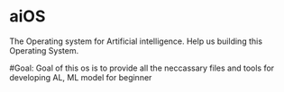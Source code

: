 # aiOS
The Operating system for Artificial intelligence. Help us building this Operating System.

#Goal: 
Goal of this os is to provide all the neccassary files and tools for developing AL, ML model for beginner 
